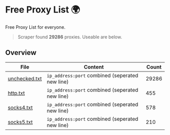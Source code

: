 
# Free Proxy List 🌍

Free Proxy List for everyone.
> Scraper found **29286** proxies. Useable are below.

## Overview

|File|Content|Count|
|----|-------|-----|
|[unchecked.txt](https://raw.githubusercontent.com/yemixzy/proxy-list/main/proxies/unchecked.txt)|`ip_address:port` combined (seperated new line)|29286|
|[http.txt](https://raw.githubusercontent.com/yemixzy/proxy-list/main/proxies/http.txt)|`ip_address:port` combined (seperated new line)|455|
|[socks4.txt](https://raw.githubusercontent.com/yemixzy/proxy-list/main/proxies/socks4.txt)|`ip_address:port` combined (seperated new line)|578|
|[socks5.txt](https://raw.githubusercontent.com/yemixzy/proxy-list/main/proxies/socks5.txt)|`ip_address:port` combined (seperated new line)|210|

